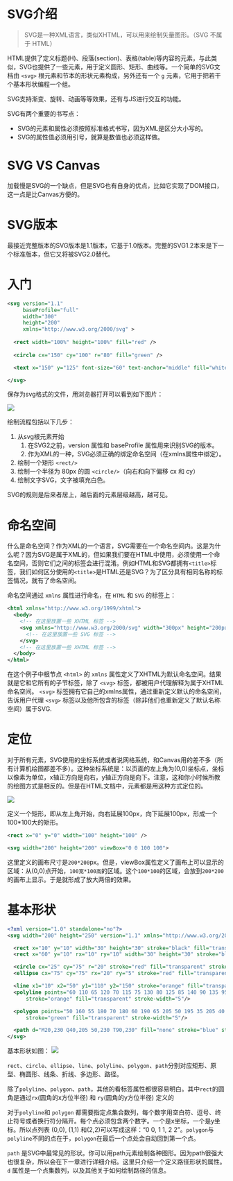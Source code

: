 # SVG介绍
> SVG是一种XML语言，类似XHTML，可以用来绘制矢量图形。（SVG 不属于 HTML）

HTML提供了定义标题(H)、段落(section)、表格(table)等内容的元素，与此类似，SVG也提供了一些元素，用于定义圆形、矩形、曲线等。一个简单的SVG文档由 `<svg>` 根元素和节本的形状元素构成，另外还有一个 `g` 元素，它用于把若干个基本形状编程一个组。

SVG支持渐变、旋转、动画等等效果，还有与JS进行交互的功能。

SVG有两个重要的书写点：
- SVG的元素和属性必须按照标准格式书写，因为XML是区分大小写的。
- SVG的属性值必须用引号，就算是数值也必须这样做。

# SVG VS Canvas
加载慢是SVG的一个缺点，但是SVG也有自身的优点，比如它实现了DOM接口，这一点是比Canvas方便的。

# SVG版本
最接近完整版本的SVG版本是1.1版本，它基于1.0版本。完整的SVG1.2本来是下一个标准版本，但它又将被SVG2.0替代。


# 入门
```xml
<svg version="1.1"
     baseProfile="full"
     width="300"
     height="200"
     xmlns="http://www.w3.org/2000/svg" >
  
  <rect width="100%" height="100%" fill="red" />
  
  <circle cx="150" cy="100" r="80" fill="green" />

  <text x="150" y="125" font-size="60" text-anchor="middle" fill="white">SVG</text>

</svg>
```
保存为svg格式的文件，用浏览器打开可以看到如下图片：

![](https://tva1.sinaimg.cn/large/008eGmZEgy1goxaidwpivj30ag06za9w.jpg)

绘制流程包括以下几步：
1. 从svg根元素开始
   1. 在SVG2之前，version 属性和 baseProfile 属性用来识别SVG的版本。
   2. 作为XML的一种，SVG必须正确的绑定命名空间（在xmlns属性中绑定）。
2. 绘制一个矩形 `<rect/>`
3. 绘制一个半径为 80px 的圆 `<circle/>`（向右和向下偏移 cx 和 cy）
4. 绘制文字SVG，文字被填充白色。

SVG的规则是后来者居上，越后面的元素层级越高，越可见。

# 命名空间
什么是命名空间？作为XML的一个语言，SVG需要在一个命名空间内。这是为什么呢？因为SVG是属于XML的，但如果我们要在HTML中使用，必须使用一个命名空间，否则它们之间的标签会进行混淆。例如HTML和SVG都拥有`<title>`标签，我们如何区分使用的`<title>`是HTML还是SVG？为了区分具有相同名称的标签情况，就有了命名空间。

命名空间通过 `xmlns` 属性进行命名，在 `HTML` 和 `SVG` 的标签上：
```xml
<html xmlns="http://www.w3.org/1999/xhtml">
  <body>
    <!-- 在这里放置一些 XHTML 标签 -->
    <svg xmlns="http://www.w3.org/2000/svg" width="300px" height="200px">
      <!-- 在这里放置一些 SVG 标签 -->
    </svg>
    <!-- 在这里放置一些 XHTML 标签 -->
  </body>
</html>

```
在这个例子中根节点 `<html>` 的 `xmlns` 属性定义了XHTML为默认命名空间。结果就是它和它所有的子节标签，除了 `<svg>` 标签，都被用户代理解释为属于XHTML命名空间。 `<svg>` 标签拥有它自己的xmlns属性，通过重新定义默认的命名空间，告诉用户代理 `<svg>` 标签以及他所包含的标签（除非他们也重新定义了默认名称空间）属于SVG.


# 定位
对于所有元素，SVG使用的坐标系统或者说网格系统，和Canvas用的差不多（所有计算机绘图都差不多）。这种坐标系统是：以页面的左上角为(0,0)坐标点，坐标以像素为单位，x轴正方向是向右，y轴正方向是向下。注意，这和你小时候所教的绘图方式是相反的。但是在HTML文档中，元素都是用这种方式定位的。

![](https://tva1.sinaimg.cn/large/008eGmZEgy1goxazz3gezj3064064745.jpg)

定义一个矩形，即从左上角开始，向右延展100px，向下延展100px，形成一个100*100大的矩形。
```xml
<rect x="0" y="0" width="100" height="100" />
```

```xml
<svg width="200" height="200" viewBox="0 0 100 100">
```
这里定义的画布尺寸是`200*200`px。但是，viewBox属性定义了画布上可以显示的区域：从(0,0)点开始，`100宽*100高`的区域。这个`100*100`的区域，会放到`200*200`的画布上显示。于是就形成了放大两倍的效果。

# 基本形状
```xml
<?xml version="1.0" standalone="no"?>
<svg width="200" height="250" version="1.1" xmlns="http://www.w3.org/2000/svg">

  <rect x="10" y="10" width="30" height="30" stroke="black" fill="transparent" stroke-width="5"/>
  <rect x="60" y="10" rx="10" ry="10" width="30" height="30" stroke="black" fill="transparent" stroke-width="5"/>

  <circle cx="25" cy="75" r="20" stroke="red" fill="transparent" stroke-width="5"/>
  <ellipse cx="75" cy="75" rx="20" ry="5" stroke="red" fill="transparent" stroke-width="5"/>

  <line x1="10" x2="50" y1="110" y2="150" stroke="orange" fill="transparent" stroke-width="5"/>
  <polyline points="60 110 65 120 70 115 75 130 80 125 85 140 90 135 95 150 100 145"
      stroke="orange" fill="transparent" stroke-width="5"/>

  <polygon points="50 160 55 180 70 180 60 190 65 205 50 195 35 205 40 190 30 180 45 180"
      stroke="green" fill="transparent" stroke-width="5"/>

  <path d="M20,230 Q40,205 50,230 T90,230" fill="none" stroke="blue" stroke-width="5"/>
</svg>
```
基本形状如图：
![](https://tva1.sinaimg.cn/large/008eGmZEgy1goxbdusb02j303z09ga9v.jpg)

`rect`、`circle`、`ellipse`、`line`、`polyline`、`polygon`、`path`分别对应矩形、原型、椭圆形、线条、折线、多边形、路径。

除了`polyline`、`polygon`、`path`，其他的看标签属性都很容易明白。其中`rect`的圆角是通过`rx`(圆角的x方位半径) 和 `ry`(圆角的y方位半径) 定义的

对于`polyline`和 `polygon` 都需要指定点集合数列，每个数字用空白符、逗号、终止符号或者换行符分隔开。每个点必须包含两个数字。一个是x坐标，一个是y坐标。所以点列表 (0,0), (1,1) 和(2,2)可以写成这样：“0 0, 1 1, 2 2”。`polygon`与`polyline`不同的点在于，`polygon`在最后一个点处会自动回到第一个点。

`path` 是SVG中最常见的形状。你可以用path元素绘制各种图形。因为path很强大也很复杂，所以会在下一章进行详细介绍。这里只介绍一个定义路径形状的属性。`d` 属性是一个点集数列，以及其他关于如何绘制路径的信息。